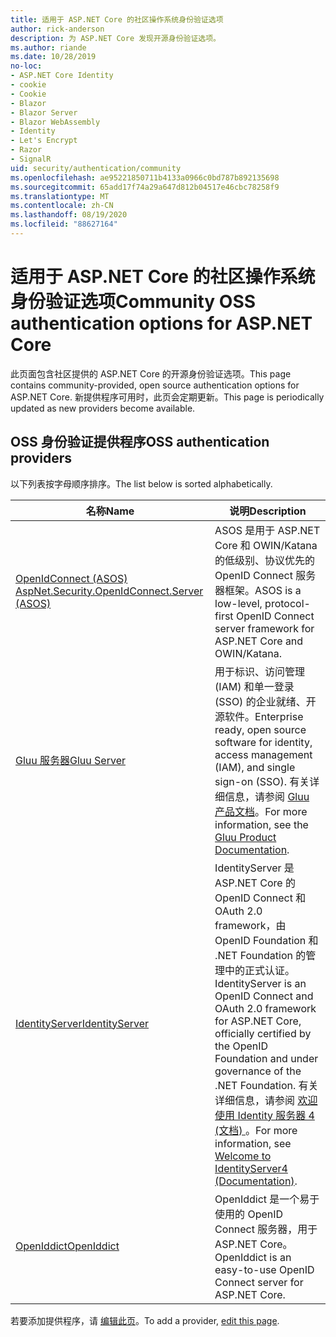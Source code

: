 ```yaml
---
title: 适用于 ASP.NET Core 的社区操作系统身份验证选项
author: rick-anderson
description: 为 ASP.NET Core 发现开源身份验证选项。
ms.author: riande
ms.date: 10/28/2019
no-loc:
- ASP.NET Core Identity
- cookie
- Cookie
- Blazor
- Blazor Server
- Blazor WebAssembly
- Identity
- Let's Encrypt
- Razor
- SignalR
uid: security/authentication/community
ms.openlocfilehash: ae95221850711b4133a0966c0bd787b892135698
ms.sourcegitcommit: 65add17f74a29a647d812b04517e46cbc78258f9
ms.translationtype: MT
ms.contentlocale: zh-CN
ms.lasthandoff: 08/19/2020
ms.locfileid: "88627164"
---
```

# <a name="community-oss-authentication-options-for-aspnet-core"></a><span data-ttu-id="04862-103">适用于 ASP.NET Core 的社区操作系统身份验证选项</span><span class="sxs-lookup"><span data-stu-id="04862-103">Community OSS authentication options for ASP.NET Core</span></span>

<span data-ttu-id="04862-104">此页面包含社区提供的 ASP.NET Core 的开源身份验证选项。</span><span class="sxs-lookup"><span data-stu-id="04862-104">This page contains community-provided, open source authentication options for ASP.NET Core.</span></span> <span data-ttu-id="04862-105">新提供程序可用时，此页会定期更新。</span><span class="sxs-lookup"><span data-stu-id="04862-105">This page is periodically updated as new providers become available.</span></span>

## <a name="oss-authentication-providers"></a><span data-ttu-id="04862-106">OSS 身份验证提供程序</span><span class="sxs-lookup"><span data-stu-id="04862-106">OSS authentication providers</span></span>

<span data-ttu-id="04862-107">以下列表按字母顺序排序。</span><span class="sxs-lookup"><span data-stu-id="04862-107">The list below is sorted alphabetically.</span></span>

| <span data-ttu-id="04862-108">名称</span><span class="sxs-lookup"><span data-stu-id="04862-108">Name</span></span> | <span data-ttu-id="04862-109">说明</span><span class="sxs-lookup"><span data-stu-id="04862-109">Description</span></span> |
| ---- | ----------- |
| [<span data-ttu-id="04862-110">OpenIdConnect (ASOS) </span><span class="sxs-lookup"><span data-stu-id="04862-110">AspNet.Security.OpenIdConnect.Server (ASOS)</span></span>](https://github.com/aspnet-contrib/AspNet.Security.OpenIdConnect.Server) | <span data-ttu-id="04862-111">ASOS 是用于 ASP.NET Core 和 OWIN/Katana 的低级别、协议优先的 OpenID Connect 服务器框架。</span><span class="sxs-lookup"><span data-stu-id="04862-111">ASOS is a low-level, protocol-first OpenID Connect server framework for ASP.NET Core and OWIN/Katana.</span></span> |
| [<span data-ttu-id="04862-112">Gluu 服务器</span><span class="sxs-lookup"><span data-stu-id="04862-112">Gluu Server</span></span>](https://gluu.org/) | <span data-ttu-id="04862-113">用于标识、访问管理 (IAM) 和单一登录 (SSO) 的企业就绪、开源软件。</span><span class="sxs-lookup"><span data-stu-id="04862-113">Enterprise ready, open source software for identity, access management (IAM), and single sign-on (SSO).</span></span> <span data-ttu-id="04862-114">有关详细信息，请参阅 [Gluu 产品文档](https://gluu.org/docs/)。</span><span class="sxs-lookup"><span data-stu-id="04862-114">For more information, see the [Gluu Product Documentation](https://gluu.org/docs/).</span></span> |
| [<span data-ttu-id="04862-115">IdentityServer</span><span class="sxs-lookup"><span data-stu-id="04862-115">IdentityServer</span></span>](https://identityserver.io/) | <span data-ttu-id="04862-116">IdentityServer 是 ASP.NET Core 的 OpenID Connect 和 OAuth 2.0 framework，由 OpenID Foundation 和 .NET Foundation 的管理中的正式认证。</span><span class="sxs-lookup"><span data-stu-id="04862-116">IdentityServer is an OpenID Connect and OAuth 2.0 framework for ASP.NET Core, officially certified by the OpenID Foundation and under governance of the .NET Foundation.</span></span> <span data-ttu-id="04862-117">有关详细信息，请参阅 [欢迎使用 Identity 服务器 4 (文档) ](https://identityserver4.readthedocs.io/en/latest/)。</span><span class="sxs-lookup"><span data-stu-id="04862-117">For more information, see [Welcome to IdentityServer4 (Documentation)](https://identityserver4.readthedocs.io/en/latest/).</span></span> |
| [<span data-ttu-id="04862-118">OpenIddict</span><span class="sxs-lookup"><span data-stu-id="04862-118">OpenIddict</span></span>](https://github.com/openiddict/openiddict-core) | <span data-ttu-id="04862-119">OpenIddict 是一个易于使用的 OpenID Connect 服务器，用于 ASP.NET Core。</span><span class="sxs-lookup"><span data-stu-id="04862-119">OpenIddict is an easy-to-use OpenID Connect server for ASP.NET Core.</span></span> |

<span data-ttu-id="04862-120">若要添加提供程序，请 [编辑此页](https://github.com/login?return_to=https%3A%2F%2Fgithub.com%2Faspnet%2FDocs%2Fedit%2Fmaster%2Faspnetcore%2Fsecurity%2Fauthentication%2Fcommunity.md)。</span><span class="sxs-lookup"><span data-stu-id="04862-120">To add a provider, [edit this page](https://github.com/login?return_to=https%3A%2F%2Fgithub.com%2Faspnet%2FDocs%2Fedit%2Fmaster%2Faspnetcore%2Fsecurity%2Fauthentication%2Fcommunity.md).</span></span>
